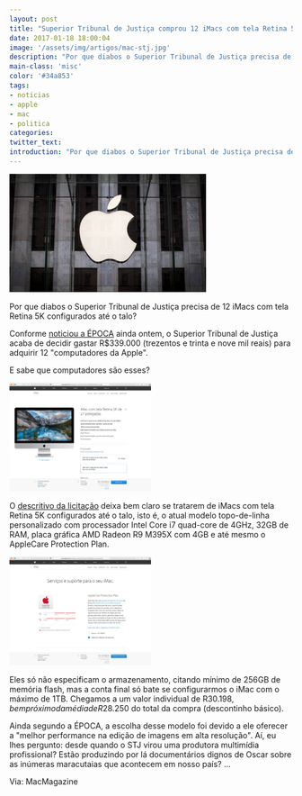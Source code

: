 ```yaml
---
layout: post
title: "Superior Tribunal de Justiça comprou 12 iMacs com tela Retina 5K configurados até o talo"
date: 2017-01-18 18:00:04
image: '/assets/img/artigos/mac-stj.jpg'
description: "Por que diabos o Superior Tribunal de Justiça precisa de 12 iMacs com tela Retina 5K configurados até o talo?"
main-class: 'misc'
color: '#34a853'
tags:
- noticias
- apple
- mac
- politica
categories:
twitter_text:
introduction: "Por que diabos o Superior Tribunal de Justiça precisa de 12 iMacs com tela Retina 5K configurados até o talo?"
---
```


![Mac STJ](/assets/img/artigos/mac-stj.jpg)

Por que diabos o Superior Tribunal de Justiça precisa de 12 iMacs com tela Retina 5K configurados até o talo?

Conforme [noticiou a ÉPOCA](http://epoca.globo.com/politica/expresso/noticia/2017/01/stj-gasta-r-339-mil-com-computadores-da-apple.html) ainda ontem, o Superior Tribunal de Justiça acaba de decidir gastar R$339.000 (trezentos e trinta e nove mil reais) para adquirir 12 "computadores da Apple".

E sabe que computadores são esses?

<p><a href="/assets/img/artigos/mac1.png"><img src="/assets/img/artigos/mac1.png" alt="" title="" width="50%" height="50%" /></a></p>

O [descritivo da licitação](https://twitter.com/ghedin/status/821527768903090178) deixa bem claro se tratarem de iMacs com tela Retina 5K configurados até o talo, isto é, o atual modelo topo-de-linha personalizado com processador Intel Core i7 quad-core de 4GHz, 32GB de RAM, placa gráfica AMD Radeon R9 M395X com 4GB e até mesmo o AppleCare Protection Plan.

<p><a href="/assets/img/artigos/mac2.png"><img src="/assets/img/artigos/mac2.png" alt="" title="" width="50%" height="50%" /></a></p>

Eles só não especificam o armazenamento, citando mínimo de 256GB de memória flash, mas a conta final só bate se configurarmos o iMac com o máximo de 1TB. Chegamos a um valor individual de R$30.198, bem próximo da média de R$28.250 do total da compra (descontinho básico).

Ainda segundo a ÉPOCA, a escolha desse modelo foi devido a ele oferecer a "melhor performance na edição de imagens em alta resolução". Aí, eu lhes pergunto: desde quando o STJ virou uma produtora multimídia profissional? Estão produzindo por lá documentários dignos de Oscar sobre as inúmeras maracutaias que acontecem em nosso país? ...

Via: MacMagazine
